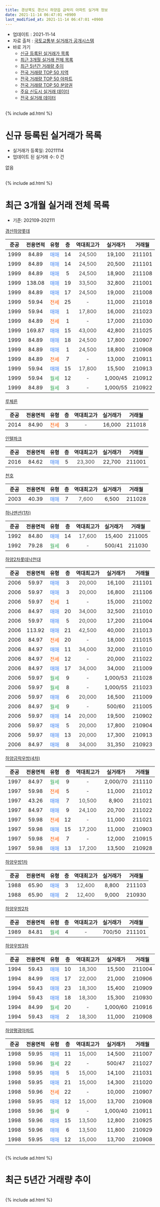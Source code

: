 ```yaml
---
title: 경상북도 경산시 하양읍 금락리 아파트 실거래 정보
date: 2021-11-14 06:47:01 +0900
last_modified_at: 2021-11-14 06:47:01 +0900
---
```


* 업데이트 : 2021-11-14
* 자료 출처 : [국토교통부 실거래가 공개시스템](http://rt.molit.go.kr)
* 바로 가기
    * [신규 등록된 실거래가 목록](#신규-등록된-실거래가-목록)
    * [최근 3개월 실거래 전체 목록](#최근-3개월-실거래-전체-목록)
    * [최근 5년간 거래량 추이](#최근-5년간-거래량-추이)
    * [전국 거래량 TOP 50 지역](https://inasie.github.io/apt-trade-info/최근-3개월-전국에서-가장-거래가-많이-발생한-지역)
    * [전국 거래량 TOP 50 아파트](https://inasie.github.io/apt-trade-info/최근-3개월-전국에서-가장-거래가-많이-발생한-아파트)
    * [전국 거래량 TOP 50 분양권](https://inasie.github.io/apt-trade-info/최근-3개월-전국에서-가장-거래가-많이-발생한-분양권)
    * [주요 신도시 실거래 데이터](https://inasie.github.io/apt-trade-info/주요-신도시)
    * [전국 실거래 데이터](https://inasie.github.io/apt-trade-info/전국)
<br>
{% include ad.html %}
<br>

# 신규 등록된 실거래가 목록
* 실거래가 등록일: 20211114
* 업데이트 된 실거래 수: 0 건

없음

<br>
{% include ad.html %}
<br>

# 최근 3개월 실거래 전체 목록
* 기준: 202109-202111


[경산하양롯데](https://search.naver.com/search.naver?query=%EA%B2%BD%EC%83%81%EB%B6%81%EB%8F%84+%EA%B2%BD%EC%82%B0%EC%8B%9C+%ED%95%98%EC%96%91%EC%9D%8D+%EA%B8%88%EB%9D%BD%EB%A6%AC+%EA%B2%BD%EC%82%B0%ED%95%98%EC%96%91%EB%A1%AF%EB%8D%B0)

|준공|전용면적|유형|층|역대최고가|실거래가|거래월|
|:---:|:---:|:---:|:---:|:---:|:---:|:---:|
|1999|84.89|<span style="color:#4285f3">매매</span>|14|<span style="color:#444444">24,500</span>|19,100|211101|
|1999|84.89|<span style="color:#4285f3">매매</span>|14|<span style="color:#444444">24,500</span>|20,500|211101|
|1999|84.89|<span style="color:#4285f3">매매</span>|5|<span style="color:#444444">24,500</span>|18,900|211108|
|1999|138.08|<span style="color:#4285f3">매매</span>|19|<span style="color:#444444">33,500</span>|32,800|211001|
|1999|84.89|<span style="color:#4285f3">매매</span>|17|<span style="color:#444444">24,500</span>|19,000|211008|
|1999|59.94|<span style="color:#ff5a00">전세</span>|25|<span style="color:#444444">-</span>|11,000|211018|
|1999|59.94|<span style="color:#4285f3">매매</span>|1|<span style="color:#444444">17,800</span>|16,000|211023|
|1999|84.89|<span style="color:#ff5a00">전세</span>|1|<span style="color:#444444">-</span>|17,000|211030|
|1999|169.87|<span style="color:#4285f3">매매</span>|15|<span style="color:#444444">43,000</span>|42,800|211025|
|1999|84.89|<span style="color:#4285f3">매매</span>|18|<span style="color:#444444">24,500</span>|17,800|210907|
|1999|84.89|<span style="color:#4285f3">매매</span>|1|<span style="color:#444444">24,500</span>|18,800|210908|
|1999|84.89|<span style="color:#ff5a00">전세</span>|7|<span style="color:#444444">-</span>|13,000|210911|
|1999|59.94|<span style="color:#4285f3">매매</span>|15|<span style="color:#444444">17,800</span>|15,500|210913|
|1999|59.94|<span style="color:#34a853">월세</span>|12|<span style="color:#444444">-</span>|1,000/45|210912|
|1999|84.89|<span style="color:#34a853">월세</span>|3|<span style="color:#444444">-</span>|1,000/55|210922|

[루체른](https://search.naver.com/search.naver?query=%EA%B2%BD%EC%83%81%EB%B6%81%EB%8F%84+%EA%B2%BD%EC%82%B0%EC%8B%9C+%ED%95%98%EC%96%91%EC%9D%8D+%EA%B8%88%EB%9D%BD%EB%A6%AC+%EB%A3%A8%EC%B2%B4%EB%A5%B8)

|준공|전용면적|유형|층|역대최고가|실거래가|거래월|
|:---:|:---:|:---:|:---:|:---:|:---:|:---:|
|2014|84.90|<span style="color:#ff5a00">전세</span>|3|<span style="color:#444444">-</span>|16,000|211018|

[인텔파크](https://search.naver.com/search.naver?query=%EA%B2%BD%EC%83%81%EB%B6%81%EB%8F%84+%EA%B2%BD%EC%82%B0%EC%8B%9C+%ED%95%98%EC%96%91%EC%9D%8D+%EA%B8%88%EB%9D%BD%EB%A6%AC+%EC%9D%B8%ED%85%94%ED%8C%8C%ED%81%AC)

|준공|전용면적|유형|층|역대최고가|실거래가|거래월|
|:---:|:---:|:---:|:---:|:---:|:---:|:---:|
|2016|84.62|<span style="color:#4285f3">매매</span>|5|<span style="color:#444444">23,300</span>|22,700|211001|

[천호](https://search.naver.com/search.naver?query=%EA%B2%BD%EC%83%81%EB%B6%81%EB%8F%84+%EA%B2%BD%EC%82%B0%EC%8B%9C+%ED%95%98%EC%96%91%EC%9D%8D+%EA%B8%88%EB%9D%BD%EB%A6%AC+%EC%B2%9C%ED%98%B8)

|준공|전용면적|유형|층|역대최고가|실거래가|거래월|
|:---:|:---:|:---:|:---:|:---:|:---:|:---:|
|2003|40.39|<span style="color:#4285f3">매매</span>|7|<span style="color:#444444">7,600</span>|6,500|211028|

[하나맨션(1차)](https://search.naver.com/search.naver?query=%EA%B2%BD%EC%83%81%EB%B6%81%EB%8F%84+%EA%B2%BD%EC%82%B0%EC%8B%9C+%ED%95%98%EC%96%91%EC%9D%8D+%EA%B8%88%EB%9D%BD%EB%A6%AC+%ED%95%98%EB%82%98%EB%A7%A8%EC%85%98%281%EC%B0%A8%29)

|준공|전용면적|유형|층|역대최고가|실거래가|거래월|
|:---:|:---:|:---:|:---:|:---:|:---:|:---:|
|1992|84.80|<span style="color:#4285f3">매매</span>|14|<span style="color:#444444">17,600</span>|15,400|211005|
|1992|79.28|<span style="color:#34a853">월세</span>|6|<span style="color:#444444">-</span>|500/41|211030|

[하양2차롯데낙천대](https://search.naver.com/search.naver?query=%EA%B2%BD%EC%83%81%EB%B6%81%EB%8F%84+%EA%B2%BD%EC%82%B0%EC%8B%9C+%ED%95%98%EC%96%91%EC%9D%8D+%EA%B8%88%EB%9D%BD%EB%A6%AC+%ED%95%98%EC%96%912%EC%B0%A8%EB%A1%AF%EB%8D%B0%EB%82%99%EC%B2%9C%EB%8C%80)

|준공|전용면적|유형|층|역대최고가|실거래가|거래월|
|:---:|:---:|:---:|:---:|:---:|:---:|:---:|
|2006|59.97|<span style="color:#4285f3">매매</span>|3|<span style="color:#444444">20,000</span>|16,100|211101|
|2006|59.97|<span style="color:#4285f3">매매</span>|3|<span style="color:#444444">20,000</span>|16,800|211106|
|2006|59.97|<span style="color:#ff5a00">전세</span>|1|<span style="color:#444444">-</span>|15,000|211002|
|2006|84.97|<span style="color:#4285f3">매매</span>|20|<span style="color:#444444">34,000</span>|32,500|211010|
|2006|59.97|<span style="color:#4285f3">매매</span>|5|<span style="color:#444444">20,000</span>|17,200|211004|
|2006|113.92|<span style="color:#4285f3">매매</span>|21|<span style="color:#444444">42,500</span>|40,000|211013|
|2006|84.97|<span style="color:#ff5a00">전세</span>|20|<span style="color:#444444">-</span>|18,000|211015|
|2006|84.97|<span style="color:#4285f3">매매</span>|11|<span style="color:#444444">34,000</span>|32,000|211010|
|2006|84.97|<span style="color:#ff5a00">전세</span>|12|<span style="color:#444444">-</span>|20,000|211022|
|2006|84.97|<span style="color:#4285f3">매매</span>|17|<span style="color:#444444">34,000</span>|34,000|211009|
|2006|59.97|<span style="color:#34a853">월세</span>|9|<span style="color:#444444">-</span>|1,000/53|211028|
|2006|59.97|<span style="color:#34a853">월세</span>|8|<span style="color:#444444">-</span>|1,000/55|211023|
|2006|59.97|<span style="color:#4285f3">매매</span>|6|<span style="color:#444444">20,000</span>|16,500|211009|
|2006|84.97|<span style="color:#34a853">월세</span>|9|<span style="color:#444444">-</span>|500/60|211005|
|2006|59.97|<span style="color:#4285f3">매매</span>|14|<span style="color:#444444">20,000</span>|19,500|210902|
|2006|59.97|<span style="color:#4285f3">매매</span>|5|<span style="color:#444444">20,000</span>|17,800|210904|
|2006|59.97|<span style="color:#4285f3">매매</span>|13|<span style="color:#444444">20,000</span>|17,300|210913|
|2006|84.97|<span style="color:#4285f3">매매</span>|8|<span style="color:#444444">34,000</span>|31,350|210923|

[하양금락우방(4차)](https://search.naver.com/search.naver?query=%EA%B2%BD%EC%83%81%EB%B6%81%EB%8F%84+%EA%B2%BD%EC%82%B0%EC%8B%9C+%ED%95%98%EC%96%91%EC%9D%8D+%EA%B8%88%EB%9D%BD%EB%A6%AC+%ED%95%98%EC%96%91%EA%B8%88%EB%9D%BD%EC%9A%B0%EB%B0%A9%284%EC%B0%A8%29)

|준공|전용면적|유형|층|역대최고가|실거래가|거래월|
|:---:|:---:|:---:|:---:|:---:|:---:|:---:|
|1997|84.97|<span style="color:#34a853">월세</span>|9|<span style="color:#444444">-</span>|2,000/70|211110|
|1997|59.98|<span style="color:#ff5a00">전세</span>|5|<span style="color:#444444">-</span>|11,000|211012|
|1997|43.26|<span style="color:#4285f3">매매</span>|7|<span style="color:#444444">10,500</span>|8,900|211021|
|1997|84.97|<span style="color:#4285f3">매매</span>|9|<span style="color:#444444">24,100</span>|20,700|211022|
|1997|59.98|<span style="color:#ff5a00">전세</span>|12|<span style="color:#444444">-</span>|11,000|211021|
|1997|59.98|<span style="color:#4285f3">매매</span>|15|<span style="color:#444444">17,200</span>|11,000|210903|
|1997|59.98|<span style="color:#ff5a00">전세</span>|7|<span style="color:#444444">-</span>|12,000|210915|
|1997|59.98|<span style="color:#4285f3">매매</span>|13|<span style="color:#444444">17,200</span>|13,500|210928|


<script async src="//pagead2.googlesyndication.com/pagead/js/adsbygoogle.js"></script>
<!-- 기본 -->
<ins class="adsbygoogle"
     style="display:block"
     data-ad-client="ca-pub-2446590836940007"
     data-ad-slot="1659523306"
     data-ad-format="auto"
     data-full-width-responsive="true"></ins>
<script>
(adsbygoogle = window.adsbygoogle || []).push({});
</script>


[하양우방1차](https://search.naver.com/search.naver?query=%EA%B2%BD%EC%83%81%EB%B6%81%EB%8F%84+%EA%B2%BD%EC%82%B0%EC%8B%9C+%ED%95%98%EC%96%91%EC%9D%8D+%EA%B8%88%EB%9D%BD%EB%A6%AC+%ED%95%98%EC%96%91%EC%9A%B0%EB%B0%A91%EC%B0%A8)

|준공|전용면적|유형|층|역대최고가|실거래가|거래월|
|:---:|:---:|:---:|:---:|:---:|:---:|:---:|
|1988|65.90|<span style="color:#4285f3">매매</span>|3|<span style="color:#444444">12,400</span>|8,800|211103|
|1988|65.90|<span style="color:#4285f3">매매</span>|2|<span style="color:#444444">12,400</span>|9,000|210930|

[하양우방2차](https://search.naver.com/search.naver?query=%EA%B2%BD%EC%83%81%EB%B6%81%EB%8F%84+%EA%B2%BD%EC%82%B0%EC%8B%9C+%ED%95%98%EC%96%91%EC%9D%8D+%EA%B8%88%EB%9D%BD%EB%A6%AC+%ED%95%98%EC%96%91%EC%9A%B0%EB%B0%A92%EC%B0%A8)

|준공|전용면적|유형|층|역대최고가|실거래가|거래월|
|:---:|:---:|:---:|:---:|:---:|:---:|:---:|
|1989|84.81|<span style="color:#34a853">월세</span>|4|<span style="color:#444444">-</span>|700/50|211101|

[하양우방3차](https://search.naver.com/search.naver?query=%EA%B2%BD%EC%83%81%EB%B6%81%EB%8F%84+%EA%B2%BD%EC%82%B0%EC%8B%9C+%ED%95%98%EC%96%91%EC%9D%8D+%EA%B8%88%EB%9D%BD%EB%A6%AC+%ED%95%98%EC%96%91%EC%9A%B0%EB%B0%A93%EC%B0%A8)

|준공|전용면적|유형|층|역대최고가|실거래가|거래월|
|:---:|:---:|:---:|:---:|:---:|:---:|:---:|
|1994|59.43|<span style="color:#4285f3">매매</span>|10|<span style="color:#444444">18,300</span>|15,500|211004|
|1994|84.99|<span style="color:#4285f3">매매</span>|17|<span style="color:#444444">22,000</span>|21,000|210906|
|1994|59.43|<span style="color:#4285f3">매매</span>|23|<span style="color:#444444">18,300</span>|15,400|210909|
|1994|59.43|<span style="color:#4285f3">매매</span>|18|<span style="color:#444444">18,300</span>|15,300|210930|
|1994|84.99|<span style="color:#34a853">월세</span>|20|<span style="color:#444444">-</span>|1,000/60|210916|
|1994|59.43|<span style="color:#4285f3">매매</span>|2|<span style="color:#444444">18,300</span>|11,000|210908|

[하양평광아파트](https://search.naver.com/search.naver?query=%EA%B2%BD%EC%83%81%EB%B6%81%EB%8F%84+%EA%B2%BD%EC%82%B0%EC%8B%9C+%ED%95%98%EC%96%91%EC%9D%8D+%EA%B8%88%EB%9D%BD%EB%A6%AC+%ED%95%98%EC%96%91%ED%8F%89%EA%B4%91%EC%95%84%ED%8C%8C%ED%8A%B8)

|준공|전용면적|유형|층|역대최고가|실거래가|거래월|
|:---:|:---:|:---:|:---:|:---:|:---:|:---:|
|1998|59.95|<span style="color:#4285f3">매매</span>|11|<span style="color:#444444">15,000</span>|14,500|211007|
|1998|59.96|<span style="color:#34a853">월세</span>|22|<span style="color:#444444">-</span>|500/47|211027|
|1998|59.95|<span style="color:#4285f3">매매</span>|5|<span style="color:#444444">15,000</span>|14,100|211031|
|1998|59.95|<span style="color:#4285f3">매매</span>|21|<span style="color:#444444">15,000</span>|14,300|211020|
|1998|59.96|<span style="color:#ff5a00">전세</span>|22|<span style="color:#444444">-</span>|10,000|210907|
|1998|59.95|<span style="color:#4285f3">매매</span>|12|<span style="color:#444444">15,000</span>|13,700|210908|
|1998|59.96|<span style="color:#34a853">월세</span>|9|<span style="color:#444444">-</span>|1,000/40|210911|
|1998|59.96|<span style="color:#4285f3">매매</span>|15|<span style="color:#444444">13,500</span>|12,800|210925|
|1998|59.96|<span style="color:#4285f3">매매</span>|6|<span style="color:#444444">13,500</span>|11,800|210929|
|1998|59.95|<span style="color:#4285f3">매매</span>|12|<span style="color:#444444">15,000</span>|13,700|210908|


<br>
{% include ad.html %}
<br>

# 최근 5년간 거래량 추이


<div style="width:100%;">
    <canvas id="deal_progress" height="200"></canvas>
</div>

<script>
new Chart(document.getElementById("deal_progress"), {
    type: 'line',
    data: {
        labels: ['201611','201612','201701','201702','201703','201704','201705','201706','201707','201708','201709','201710','201711','201712','201801','201802','201803','201804','201805','201806','201807','201808','201809','201810','201811','201812','201901','201902','201903','201904','201905','201906','201907','201908','201909','201910','201911','201912','202001','202002','202003','202004','202005','202006','202007','202008','202009','202010','202011','202012','202101','202102','202103','202104','202105','202106','202107','202108','202109','202110','202111'],
        datasets: [{
            label: '매매',
            pointRadius: 1,
            data: [14, 10, 7, 16, 16, 20, 20, 12, 9, 22, 24, 28, 15, 20, 15, 10, 23, 15, 15, 16, 16, 21, 14, 16, 15, 16, 9, 14, 14, 13, 21, 19, 15, 16, 13, 18, 19, 14, 18, 22, 11, 12, 10, 12, 13, 21, 15, 16, 17, 20, 27, 41, 35, 57, 72, 33, 18, 17, 18, 19, 6],
            borderColor: "rgba(255, 201, 14, 1)",
            backgroundColor: "rgba(255, 201, 14, 0.5)",
            fill: false,
            lineTension: 0
        },{
            label: '전월세',
            pointRadius: 1,
            data: [9, 9, 5, 7, 10, 6, 6, 9, 12, 10, 10, 6, 11, 17, 15, 8, 13, 11, 9, 7, 5, 13, 3, 11, 5, 15, 11, 5, 7, 11, 8, 13, 6, 8, 4, 10, 12, 11, 8, 4, 3, 3, 9, 5, 11, 7, 6, 8, 5, 10, 8, 8, 11, 12, 29, 24, 12, 15, 7, 13, 2],
            borderColor: "rgba(0, 141, 185, 1)",
            backgroundColor: "rgba(0, 141, 185, 0.5)",
            fill: false,
            lineTension: 0
        }
        ]
    },
    options: {
        responsive: true,
        title: {
            display: false
        },
        tooltips: {
            mode: 'index',
            intersect: false
        },
        hover: {
            mode: 'nearest',
            intersect: true
        },
        scales: {
            xAxes: [{
                display: true,
                scaleLabel: {
                    display: true,
                    labelString: '년/월'
                }
            }],
            yAxes: [{
                display: true,
                ticks: {
                    suggestedMin: 0,
                },
                scaleLabel: {
                    display: true,
                    labelString: '실거래 수'
                }
            }]
        }
    }
});

</script>


<br>
{% include ad.html %}
<br>

